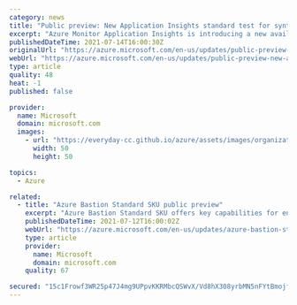```yaml
---
category: news
title: "Public preview: New Application Insights standard test for synthetic monitoring"
excerpt: "Azure Monitor Application Insights is introducing a new availability test to handle most of your single request test scenarios."
publishedDateTime: 2021-07-14T16:00:30Z
originalUrl: "https://azure.microsoft.com/en-us/updates/public-preview-new-application-insights-standard-test-for-synthetic-monitoring/"
webUrl: "https://azure.microsoft.com/en-us/updates/public-preview-new-application-insights-standard-test-for-synthetic-monitoring/"
type: article
quality: 48
heat: -1
published: false

provider:
  name: Microsoft
  domain: microsoft.com
  images:
    - url: "https://everyday-cc.github.io/azure/assets/images/organizations/microsoft.com-50x50.jpg"
      width: 50
      height: 50

topics:
  - Azure

related:
  - title: "Azure Bastion Standard SKU public preview"
    excerpt: "Azure Bastion Standard SKU offers key capabilities for enterprises, unblocking critical customer scenarios. "
    publishedDateTime: 2021-07-12T16:00:02Z
    webUrl: "https://azure.microsoft.com/en-us/updates/azure-bastion-standard-sku-public-preview/"
    type: article
    provider:
      name: Microsoft
      domain: microsoft.com
    quality: 67

secured: "15c1Frowf3WR25p47J4mg9UPpvKKRMbcQSWvX/Vd8hX308yrbMN5nFYtBmojfGFpPbDbfmVyk0hHzUJRF037FldNo0ScrnuG30/EMthn6iRYWyIHmsvTm8vEYidfAuJLnmg6duacOkfqF7R7U4ksUNmSga04EPdeb9p/HexUp8/9LCh3Vqeow5PKBmYpyg766qpQocaUYm7TDatCCl5kJE/dJAvkP0UnhkfrUV6T6pZbL1LFTYO+azgoZgjS8ed+/DbVAeCOjhLUd+fcJSdUW39Giu6rq89WWqNsNtajNpW4nu2JQ4eVDMdU0X3IrHKcz/ojq6g6AVv3g9L3qh4rMUzAYU8kFKtWoV8f6pymwLI=;X7aN/6XiJ4ueYJhQAxuYFg=="
---
```


